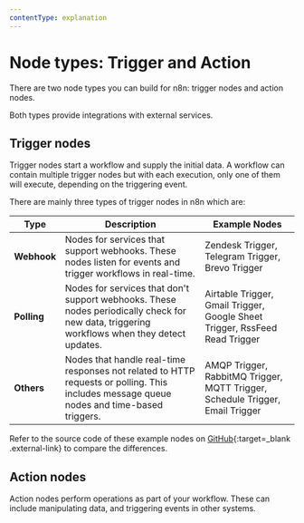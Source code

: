 ```yaml
---
contentType: explanation
---
```


# Node types: Trigger and Action

There are two node types you can build for n8n: trigger nodes and action nodes.

Both types provide integrations with external services. 

## Trigger nodes

Trigger nodes start a workflow and supply the initial data. A workflow can contain multiple trigger nodes but with each execution, only one of them will execute, depending on the triggering event.

There are mainly three types of trigger nodes in n8n which are: 

| Type | Description | Example Nodes |
| --- | --- | --- |
| **Webhook** | Nodes for services that support webhooks. These nodes listen for events and trigger workflows in real-time. | Zendesk Trigger, Telegram Trigger, Brevo Trigger |
| **Polling** | Nodes for services that don't support webhooks. These nodes periodically check for new data, triggering workflows when they detect updates. | Airtable Trigger, Gmail Trigger, Google Sheet Trigger, RssFeed Read Trigger |
| **Others** | Nodes that handle real-time responses not related to HTTP requests or polling. This includes message queue nodes and time-based triggers. | AMQP Trigger, RabbitMQ Trigger, MQTT Trigger, Schedule Trigger, Email Trigger |

Refer to the source code of these example nodes on [GitHub](https://github.com/n8n-io/n8n/tree/master/packages/nodes-base/nodes){:target=_blank .external-link} to compare the differences. 

## Action nodes

Action nodes perform operations as part of your workflow. These can include manipulating data, and triggering events in other systems.

